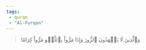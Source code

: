 ```yaml
---
tags: 
 - quran 
 - "Al-Furqan"
---
```


> وَٱلَّذِينَ لَا يَشۡهَدُونَ ٱلزُّورَ وَإِذَا مَرُّواْ بِٱللَّغۡوِ مَرُّواْ كِرَامٗا
